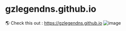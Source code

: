 # gzlegendns.github.io
🌎 Check this out : https://gzlegendns.github.io
![image](https://user-images.githubusercontent.com/33998049/204120037-f7220db4-77bc-4a19-b734-6cd1ddf2d54d.png)
